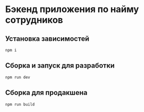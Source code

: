 # Бэкенд приложения по найму сотрудников

## Установка зависимостей
```
npm i
```

## Сборка и запуск для разработки
```
npm run dev
```

## Сборка для продакшена
```
npm run build
```
